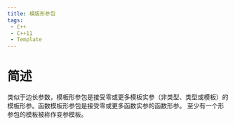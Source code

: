 ```yaml
---
title: 模版形参包
tags:
 - C++
 - C++11
 - Template
---
```

# 简述
类似于边长参数，模板形参包是接受零或更多模板实参（非类型、类型或模板）的模板形参。函数模板形参包是接受零或更多函数实参的函数形参。
至少有一个形参包的模板被称作变参模板。